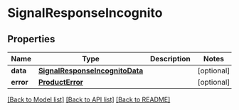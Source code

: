 # SignalResponseIncognito

## Properties
Name | Type | Description | Notes
------------ | ------------- | ------------- | -------------
**data** | [**SignalResponseIncognitoData**](SignalResponseIncognitoData.md) |  | [optional] 
**error** | [**ProductError**](ProductError.md) |  | [optional] 

[[Back to Model list]](../README.md#documentation-for-models) [[Back to API list]](../README.md#documentation-for-api-endpoints) [[Back to README]](../README.md)

